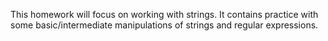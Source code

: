 This homework will focus on working with strings. It contains practice with some basic/intermediate manipulations of strings and regular expressions.